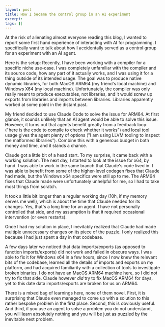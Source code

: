 ```yaml
---
layout: post
title: How I became the control group in an AI experiment
excerpt:
tags: []
---
```


At the risk of alienating almost everyone reading this blog, I wanted to report some first hand experience of interacting with AI for programming. I specifically want to talk about how I accidentally served as a control group for an experiment with an AI agent.

Here is the setup: Recently, I have been working with a compiler for a specific niche use-case. I was completely unfamiliar with the compiler and its source code, how any part of it actually works, and I was using it for a thing outside of its intended usage. The goal was to produce native dynamic libraries, for both MacOS ARM64 (my friend's local machine) and Windows X64 (my local machine). Unfortunately, the compiler was only really meant to produce executables, not libraries, and it would screw up exports from libraries and imports between libraries. Libraries apparently worked at some point in the distant past.

My friend decided to use Claude Code to solve the issue for ARM64. At first glance, it sounds unlikely that an AI agent would be able to solve this issue. However, it turns out that agents benefit greatly from a feedback loop ("here is the code to compile to check whether it works") and local tool usage gives the agent plenty of options ("I am using LLVM tooling to inspect the malformed libraries"). Combine this with a generous budget in both money and time, and it stands a chance.

Claude got a little bit of a head start. To my surprise, it came back with a working solution. The next day, I started to look at the issue for x64, by hand. I was able to work in the same branch that Claude's code lived in. I was able to benefit from some of the higher-level codegen fixes that Claude had made, but the Windows x64 specifics were still up to me. The ARM64 fixes that Claude made were unfortunately unhelpful for me, so I had to take most things from scratch.

It took a little bit longer than a regular working day (10h, if my memory serves me well), which is about the time that Claude needed for its changes. Yes, that's a long time for an agent. I have not personally controlled that side, and my assumption is that it required occasional intervention (or even restarts).

Once I had my solution in place, I inevitably realized that Claude had made multiple unnecessary changes on its piece of the puzzle. I only realized this because I had just spent a day in that codebase.

A few days later we noticed that data imports/exports (as opposed to function imports/exports) did not work and failed in obscure ways. I was able to fix it for Windows x64 in a few hours, since I now knew the relevant bits of the codebase, learned all the details of imports and exports on my platform, and had acquired familiarity with a collection of tools to investigate broken binaries. I do not have an MacOS ARM64 machine here, so I did not try to fix that side. Claude however _did_ try to fix MacOS ARM64 for days, yet to this date data imports/exports are broken for us on ARM64.

There is a mixed bag of learnings here, none of them novel. First, it is surprising that Claude even managed to come up with a solution to this rather bespoke problem in the first place. Second, this is obviously useful. And third, if you use an agent to solve a problem you do not understand, you will learn absolutely nothing and you will be just as puzzled by the inevitable next problem.
